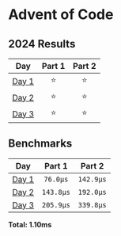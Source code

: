 # Advent of Code

<!--- advent_readme_stars table --->
## 2024 Results

| Day | Part 1 | Part 2 |
| :---: | :---: | :---: |
| [Day 1](https://adventofcode.com/2024/day/1) | ⭐ | ⭐ |
| [Day 2](https://adventofcode.com/2024/day/2) | ⭐ | ⭐ |
| [Day 3](https://adventofcode.com/2024/day/3) | ⭐ | ⭐ |
<!--- advent_readme_stars table --->

<!--- benchmarking table --->
## Benchmarks

| Day | Part 1 | Part 2 |
| :---: | :---: | :---:  |
| [Day 1](./src/bin/01.rs) | `76.0µs` | `142.9µs` |
| [Day 2](./src/bin/02.rs) | `143.8µs` | `192.0µs` |
| [Day 3](./src/bin/03.rs) | `205.9µs` | `339.8µs` |

**Total: 1.10ms**
<!--- benchmarking table --->
